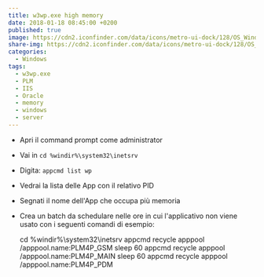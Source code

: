 ```yaml
---
title: w3wp.exe high memory
date: 2018-01-18 08:45:00 +0200
published: true
image: https://cdn2.iconfinder.com/data/icons/metro-ui-dock/128/OS_Windows_8.png
share-img: https://cdn2.iconfinder.com/data/icons/metro-ui-dock/128/OS_Windows_8.png
categories:
  - Windows
tags:
  - w3wp.exe
  - PLM
  - IIS
  - Oracle
  - memory
  - windows
  - server
---
```

  - Apri il command prompt come administrator   
  - Vai in <code>cd %windir%\system32\inetsrv</code>   
  - Digita: <code>appcmd list wp</code>   
  - Vedrai la lista delle App con il relativo PID   
  - Segnati il nome dell'App che occupa più memoria   
  - Crea un batch da schedulare nelle ore in cui l'applicativo non viene usato con i seguenti comandi di esempio:   

	cd %windir%\system32\inetsrv
	appcmd recycle apppool /apppool.name:PLM4P_GSM
	sleep 60
	appcmd recycle apppool /apppool.name:PLM4P_MAIN
	sleep 60
	appcmd recycle apppool /apppool.name:PLM4P_PDM